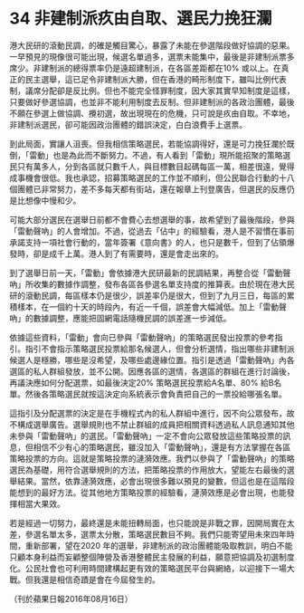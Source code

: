 # 34 非建制派疚由自取、選民力挽狂瀾

港大民研的滾動民調，的確是觸目驚心，暴露了未能在參選階段做好協調的惡果。一早預見的現像很可能出現，候選名單過多，選票未能集中，最後是非建制派票多席少。非建制派的總得票率仍是遠超建制派，在各區差距都在10% 或以上。在真正的民主選舉，這已足令非建制派大勝，但在香港的畸形制度下，雖叫比例代表制，議席分配卻是反比例。但也不能完全怪罪制度，因大家其實早知制度是這樣，只要做好參選協調，也並非不能利用制度去反制。但非建制派的各政治團體，最後不願在參選上做協調、攪初選，故出現現在的危機，只可說是疚由自取。不幸地，非建制派選民，卻可能因政治團體的錯誤決定，白白浪費手上選票。

到此局面，實讓人沮喪。但我相信策略選民，若能協調得好，還是可力挽狂瀾於既倒，「雷動」也是為此而不斷努力。不過，有人看到「雷動」現所能招聚的策略選民只有萬多人，分到各區就只數千人，與目標數目起碼每區一萬，相差很遠，覺得成事機會很低。我也承認，招募策略選民的工作並不順利，但公民聯合行動的十八個團體已非常努力，差不多每天都有街站，還在報章上刊登廣告，但選民的反應仍是比想像中慢和少。

可能大部分選民在選舉日前都不會費心去想選舉的事，故希望到了最後階段，參與「雷動聲吶」的人會增加。不過，從過去「佔中」的經驗看，港人是不習慣在事前承諾支持一項社會行動的，當年簽署《意向書》的人，也只是數千，但到了佔領爆發時，卻是成千上萬。港人到了有需要時，還是會走出來的。

到了選舉日前一天，「雷動」會依據港大民研最新的民調結果，再整合從「雷動聲吶」所收集的數據作調整，發布各區各參選名單支持度的推算表。由於現在港大民研的滾動民調，每區樣本仍是很少，誤差率仍是很大，但到了九月三日，每區的累積樣本，在一個約十天的時段內，有近一千個，誤差會大幅減低。加上「雷動聲吶」的數據調整，應能把固網電話隨機民調的誤差進一步減低。

依據這些資料，「雷動」會向已參與「雷動聲吶」的策略選民發出投票的參考指引。指引不會指示策略選民投票給那名候選人，但會分析選情，指出哪些非建制派候選人是穩勝，哪些是沒希望，及哪些處邊緣位置。指引是透過「雷動聲吶」內各選區的私人群組發放，並不公開。因應各區的選情，各選區的群組在進行討論後，再議決應如何分配選票，如最後決定20% 策略選民投票給A名單、80% 給B名單。然後各策略選民就按這決定向系統表示會負責把自己的一票投給哪張名單。

這指引及分配選票的決定是在手機程式內的私人群組中進行，因不向公眾發布，故不構成選舉廣告。選舉規則也不禁止群組的成員把相關資料透過私人訊息通知其他未參與「雷動聲吶」的選民。「雷動聲吶」一定不會向公眾發放這些策略投票的訊息，但相信不少有心的策略選民，雖沒加入「雷動聲吶」，還是有方法掌握在各區策略投票的方向。這就是策略投票的漣漪效應。我們以參與了「雷動聲吶」的策略選民為基礎，用符合選舉規則的方法，把策略投票的作用放大，望能左右最後的選舉結果。當然，依靠漣漪效應，必會出現很多難以預見的變數，但這也是在這階段能想到的最好方法。從其他地方策略投票的經驗看，漣漪效應是必會出現，也能發揮相當大果效。

若是經過一切努力，最終還是未能扭轉局面，也只能說是非戰之罪，因開局實在太差，參選名單太多，選票太分散，策略選民數目不夠。我們只能寄望用未來四年時間，重新部署，望在2020 年的選舉，非建制派的政治團體能吸取教訓，明白不能只顧本身利益而妄顧整個陣營及香港整體民主發展的利益，願意把協調及初選制度化。公民社會也可利用時間建構起更有效的策略選民平台與網絡，以迎接下一場大戰。但我還是相信奇蹟是會在今屆發生的。

（刊於蘋果日報2016年08月16日）

